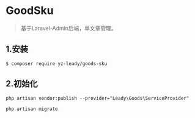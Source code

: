 # GoodSku
>基于Laravel-Admin后端，单文章管理。
## 1.安装
```shell script
$ composer require yz-leady/goods-sku
```
## 2.初始化
```shell script
php artisan vendor:publish --provider="Leady\Goods\ServiceProvider"

php artisan migrate
```
